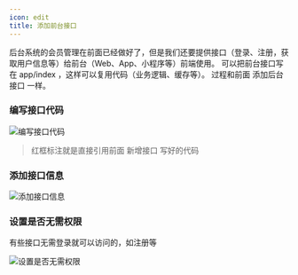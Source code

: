 ```yaml
---
icon: edit
title: 添加前台接口
---
```


后台系统的会员管理在前面已经做好了，但是我们还要提供接口（登录、注册，获取用户信息等）给前台（Web、App、小程序等）前端使用。
可以把前台接口写在 app/index ，这样可以复用代码（业务逻辑、缓存等）。
过程和前面 添加后台接口 一样。

### 编写接口代码

![编写接口代码](https://images.gitee.com/uploads/images/2021/0119/161927_e161732a_1051221.png)
> 红框标注就是直接引用前面 新增接口 写好的代码

### 添加接口信息

![添加接口信息](https://images.gitee.com/uploads/images/2021/0119/162149_7ed75c00_1051221.png)

### 设置是否无需权限

有些接口无需登录就可以访问的，如注册等

![设置是否无需权限](https://images.gitee.com/uploads/images/2021/0119/162451_af6c978e_1051221.png)
